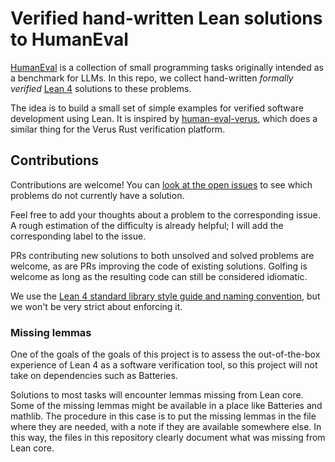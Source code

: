 # Verified hand-written Lean solutions to HumanEval

[HumanEval] is a collection of small programming tasks originally intended as a benchmark for LLMs.
In this repo, we collect hand-written _formally verified_ [Lean 4] solutions to these problems.

The idea is to build a small set of simple examples for verified software development using Lean.
It is inspired by [human-eval-verus], which does a similar thing for the Verus Rust verification
platform.

## Contributions

Contributions are welcome! You can
[look at the open issues](https://github.com/TwoFX/human-eval-lean/issues) to see
which problems do not currently have a solution.

Feel free to add your thoughts about
a problem to the corresponding issue. A rough estimation of the difficulty is already
helpful; I will add the corresponding label to the issue.

PRs contributing new solutions to both unsolved and solved problems are welcome,
as are PRs improving the code of existing solutions. Golfing is welcome as long
as the resulting code can still be considered idiomatic.

We use the [Lean 4 standard library style guide and naming convention](https://github.com/leanprover/lean4/tree/master/doc/std),
but we won't be very strict about enforcing it.

### Missing lemmas

One of the goals of the goals of this project is to assess the out-of-the-box
experience of Lean 4 as a software verification tool, so this project will not
take on dependencies such as Batteries.

Solutions to most tasks will encounter lemmas missing from Lean core. Some of the missing
lemmas might be available in a place like Batteries and mathlib. The procedure in this case is
to put the missing lemmas in the file where they are needed, with a note if they are available
somewhere else. In this way, the files in this repository clearly document what was missing
from Lean core.

[HumanEval]: https://github.com/openai/human-eval
[Lean 4]: https://lean-lang.org/
[human-eval-verus]: https://github.com/secure-foundations/human-eval-verus
